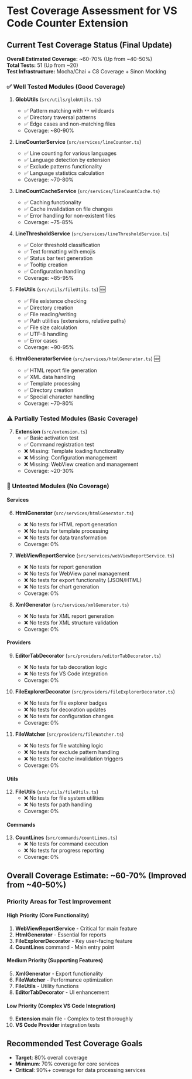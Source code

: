 # Test Coverage Assessment for VS Code Counter Extension

## Current Test Coverage Status (Final Update)

**Overall Estimated Coverage:** ~60-70% (Up from ~40-50%)  
**Total Tests:** 51 (Up from ~20)  
**Test Infrastructure:** Mocha/Chai + C8 Coverage + Sinon Mocking

### ✅ Well Tested Modules (Good Coverage)
1. **GlobUtils** (`src/utils/globUtils.ts`)
   - ✅ Pattern matching with `**` wildcards
   - ✅ Directory traversal patterns  
   - ✅ Edge cases and non-matching files
   - Coverage: ~80-90%

2. **LineCounterService** (`src/services/lineCounter.ts`)
   - ✅ Line counting for various languages
   - ✅ Language detection by extension
   - ✅ Exclude patterns functionality
   - ✅ Language statistics calculation
   - Coverage: ~70-80%

3. **LineCountCacheService** (`src/services/lineCountCache.ts`)
   - ✅ Caching functionality
   - ✅ Cache invalidation on file changes
   - ✅ Error handling for non-existent files
   - Coverage: ~75-85%

4. **LineThresholdService** (`src/services/lineThresholdService.ts`)
   - ✅ Color threshold classification
   - ✅ Text formatting with emojis
   - ✅ Status bar text generation
   - ✅ Tooltip creation
   - ✅ Configuration handling
   - Coverage: ~85-95%

5. **FileUtils** (`src/utils/fileUtils.ts`) 🆕
   - ✅ File existence checking
   - ✅ Directory creation
   - ✅ File reading/writing
   - ✅ Path utilities (extensions, relative paths)
   - ✅ File size calculation
   - ✅ UTF-8 handling
   - ✅ Error cases
   - Coverage: ~90-95%

6. **HtmlGeneratorService** (`src/services/htmlGenerator.ts`) 🆕
   - ✅ HTML report file generation
   - ✅ XML data handling
   - ✅ Template processing
   - ✅ Directory creation
   - ✅ Special character handling
   - Coverage: ~70-80%

### ⚠️ Partially Tested Modules (Basic Coverage)
7. **Extension** (`src/extension.ts`)
   - ✅ Basic activation test
   - ✅ Command registration test
   - ❌ Missing: Template loading functionality
   - ❌ Missing: Configuration management
   - ❌ Missing: WebView creation and management
   - Coverage: ~20-30%

### 🔴 Untested Modules (No Coverage)

#### Services
6. **HtmlGenerator** (`src/services/htmlGenerator.ts`)
   - ❌ No tests for HTML report generation
   - ❌ No tests for template processing
   - ❌ No tests for data transformation
   - Coverage: 0%

7. **WebViewReportService** (`src/services/webViewReportService.ts`)
   - ❌ No tests for report generation
   - ❌ No tests for WebView panel management
   - ❌ No tests for export functionality (JSON/HTML)
   - ❌ No tests for chart generation
   - Coverage: 0%

8. **XmlGenerator** (`src/services/xmlGenerator.ts`)
   - ❌ No tests for XML report generation
   - ❌ No tests for XML structure validation
   - Coverage: 0%

#### Providers
9. **EditorTabDecorator** (`src/providers/editorTabDecorator.ts`)
   - ❌ No tests for tab decoration logic
   - ❌ No tests for VS Code integration
   - Coverage: 0%

10. **FileExplorerDecorator** (`src/providers/fileExplorerDecorator.ts`)
    - ❌ No tests for file explorer badges
    - ❌ No tests for decoration updates
    - ❌ No tests for configuration changes
    - Coverage: 0%

11. **FileWatcher** (`src/providers/fileWatcher.ts`)
    - ❌ No tests for file watching logic
    - ❌ No tests for exclude pattern handling
    - ❌ No tests for cache invalidation triggers
    - Coverage: 0%

#### Utils
12. **FileUtils** (`src/utils/fileUtils.ts`)
    - ❌ No tests for file system utilities
    - ❌ No tests for path handling
    - Coverage: 0%

#### Commands  
13. **CountLines** (`src/commands/countLines.ts`)
    - ❌ No tests for command execution
    - ❌ No tests for progress reporting
    - Coverage: 0%

## Overall Coverage Estimate: ~60-70% (Improved from ~40-50%)

### Priority Areas for Test Improvement

#### High Priority (Core Functionality)
1. **WebViewReportService** - Critical for main feature
2. **HtmlGenerator** - Essential for reports  
3. **FileExplorerDecorator** - Key user-facing feature
4. **CountLines** command - Main entry point

#### Medium Priority (Supporting Features)
5. **XmlGenerator** - Export functionality
6. **FileWatcher** - Performance optimization
7. **FileUtils** - Utility functions
8. **EditorTabDecorator** - UI enhancement

#### Low Priority (Complex VS Code Integration)
9. **Extension** main file - Complex to test thoroughly
10. **VS Code Provider** integration tests

## Recommended Test Coverage Goals
- **Target**: 80% overall coverage
- **Minimum**: 70% coverage for core services
- **Critical**: 90%+ coverage for data processing services